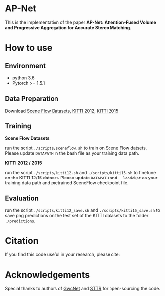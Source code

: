 # AP-Net

This is the implementation of the paper **AP-Net: Attention-Fused Volume and Progressive Aggregation for
Accurate Stereo Matching**.

# How to use

## Environment
* python 3.6
* Pytorch >= 1.5.1

## Data Preparation
Download [Scene Flow Datasets](https://lmb.informatik.uni-freiburg.de/resources/datasets/SceneFlowDatasets.en.html), [KITTI 2012](http://www.cvlibs.net/datasets/kitti/eval_stereo_flow.php?benchmark=stereo), [KITTI 2015](http://www.cvlibs.net/datasets/kitti/eval_scene_flow.php?benchmark=stereo)

## Training
**Scene Flow Datasets**

run the script `./scripts/sceneflow.sh` to train on Scene Flow datsets. Please update `DATAPATH` in the bash file as your training data path.

**KITTI 2012 / 2015**

run the script `./scripts/kitti12.sh` and `./scripts/kitti15.sh` to finetune on the KITTI 12/15 dataset. Please update `DATAPATH` and `--loadckpt` as your training data path and pretrained SceneFlow checkpoint file.

## Evaluation
run the script `./scripts/kitti12_save.sh` and `./scripts/kitti15_save.sh` to save png predictions on the test set of the KITTI datasets to the folder `./predictions`.

# Citation
If you find this code useful in your research, please cite:


# Acknowledgements

Special thanks to authors of [GwcNet](https://github.com/xy-guo/GwcNet) and [STTR](https://github.com/mli0603/stereo-transformer) for open-sourcing the code.
